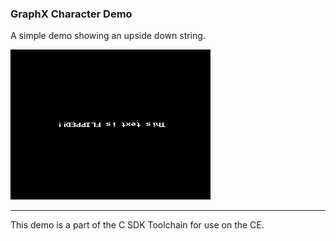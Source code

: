 ### GraphX Character Demo

A simple demo showing an upside down string.

![Screenshot](screenshot.png)

---

This demo is a part of the C SDK Toolchain for use on the CE.

